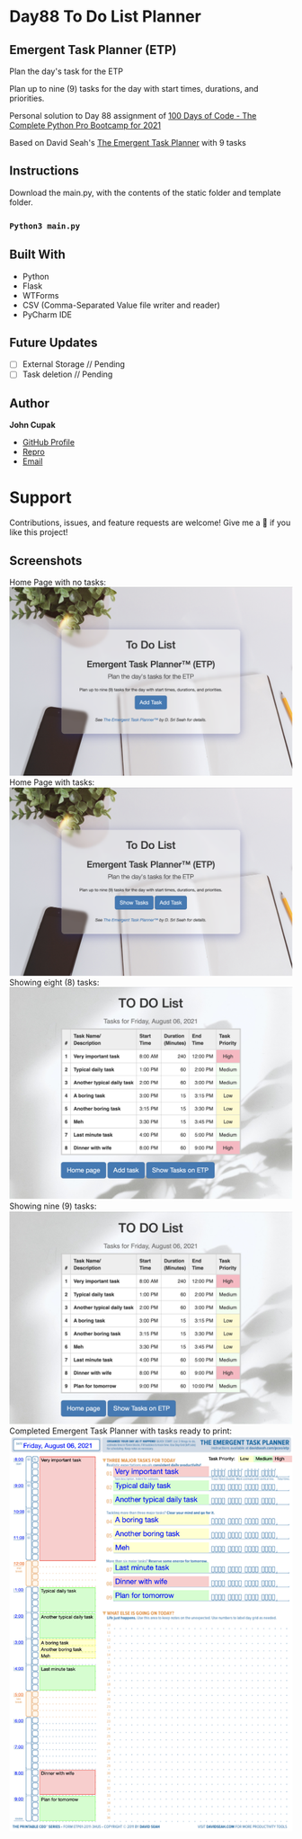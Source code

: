 # Day88 To Do List Planner
## Emergent Task Planner (ETP)

Plan the day's task for the ETP

Plan up to nine (9) tasks for the day with start times, durations, and priorities.

Personal solution to Day 88 assignment of [100 Days of Code - The Complete Python Pro Bootcamp for 2021][100]

Based on David Seah's [The Emergent Task Planner][etp] with 9 tasks

## Instructions
Download the main.py, with the contents of the static folder and template folder.

### `Python3 main.py`

## Built With
- Python
- Flask
- WTForms
- CSV (Comma-Separated Value file writer and reader)
- PyCharm IDE

## Future Updates
- [ ] External Storage // Pending
- [ ] Task deletion    // Pending

## Author

**John Cupak**

- [GitHub Profile](https://github.com/jcupak)
- [Repro](https://github.com/jcupak/Day88-Todo-List-Planner/)
- [Email](mailto:jcupak@acm.org?subject=TODO%20List%20ETP)

# Support
Contributions, issues, and feature requests are welcome!
Give me a 🌟 if you like this project!

## Screenshots

Home Page with no tasks:
![Home Page - No Tasks](https://github.com/jcupak/Day88-Todo-List-Planner/blob/main/To%20Do%20List%20ETP%20Home%200.png)
Home Page with tasks:
![Home Page - Tasks](https://github.com/jcupak/Day88-Todo-List-Planner/blob/main/To%20Do%20List%20ETP%20Home%201.png)
Showing eight (8) tasks:
![Show Tasks - 8 Tasks](https://github.com/jcupak/Day88-Todo-List-Planner/blob/main/To%20Do%20List%20ETP%20Tasks%208.png)
Showing nine (9) tasks:
![Show Tasks - 9 Tasks](https://github.com/jcupak/Day88-Todo-List-Planner/blob/main/To%20Do%20List%20ETP%20Tasks%209.png)
Completed Emergent Task Planner with tasks ready to print:
![Completed ETP](https://github.com/jcupak/Day88-Todo-List-Planner/blob/main/To%20Do%20List%20ETP.png?raw=true/)

[100]: https://www.udemy.com/course/100-days-of-code/
[etp]: https://davidseah.com/node/the-emergent-task-planner/


